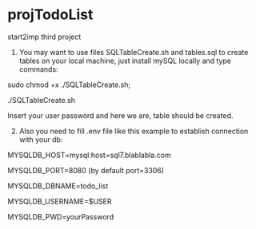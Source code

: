 # projTodoList
start2imp third project

1. You may want to use files SQLTableCreate.sh and tables.sql to create tables on your local machine, just install mySQL locally and type commands:

sudo chmod +x ./SQLTableCreate.sh;

./SQLTableCreate.sh

Insert your user password and here we are, table should be created.


2. Also you need to fill .env file like this example to establish connection with your db:


MYSQLDB_HOST=mysql:host=sql7.blablabla.com

MYSQLDB_PORT=8080 (by default port=3306)

MYSQLDB_DBNAME=todo_list

MYSQLDB_USERNAME=$USER

MYSQLDB_PWD=yourPassword
